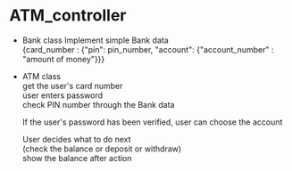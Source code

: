 # ATM_controller

* Bank class
    Implement simple Bank data  
    {card_number : {"pin": pin_number, "account": {"account_number" : "amount of money"}}}  
    
* ATM class  
    get the user's card number  
    user enters password  
    check PIN number through the Bank data  
    
    If the user's password has been verified, user can choose the account  
    
    User decides what to do next  
    (check the balance or deposit or withdraw)  
    show the balance after action  
    
